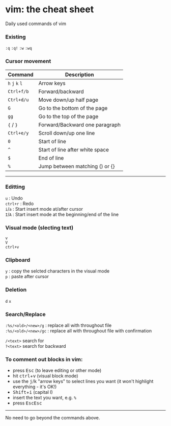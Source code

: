 # vim: the cheat sheet
Daily used commands of vim


### Existing

`:q`  `:q!`  `:w`  `:wq`  


### Cursor movement

Command | Description
--- | ---
`h` `j` `k` `l` | Arrow keys
`Ctrl+f/b` | Forward/backward
`Ctrl+d/u` | Move down/up half page
`G` | Go to the bottom of the page
`gg` | Go to the top of the page
`{` / `}`| Forward/Backward one paragraph
`Ctrl+e/y` | Scroll down/up one line
`0` | Start of line
`^` | Start of line after white space
`$` | End of line
`%` | Jump between matching () or {}


---

### Editting

`u`      : Undo  
`ctrl+r` : Redo  
`i`/`a`  : Start insert mode at/after cursor  
`I`/`A`  : Start insert mode at the beginning/end of the line

### Visual mode (slecting text)
`v`  
`V`  
`ctrl+v`  


### Clipboard

`y` : copy the selcted characters in the visual mode  
`p` : paste after cursor

### Deletion
`d`
`x`

### Search/Replace

`:%s/<old>/<new>/g` : replace all <old> with <new> throughout file  
`:%s/<old>/<new>/gc` : replace all <old> with <new> throughout file with confirmation  

`/<text>` search for <text>  
`?<text>` search for <text> backward  
  
### To comment out blocks in vim: 

- press <kbd>Esc</kbd> (to leave editing or other mode)
- hit <kbd>ctrl</kbd>+<kbd>v</kbd> (visual block mode)
- use the <kbd>j</kbd>/<kbd>k</kbd> "arrow keys" to select lines you want (it won't highlight everything - it's OK!)
- <kbd>Shift</kbd>+<kbd>i</kbd> (capital I)
- insert the text you want, e.g. `% `
- press <kbd>Esc</kbd><kbd>Esc</kbd>

---
  
No need to go beyond the commands above. 
